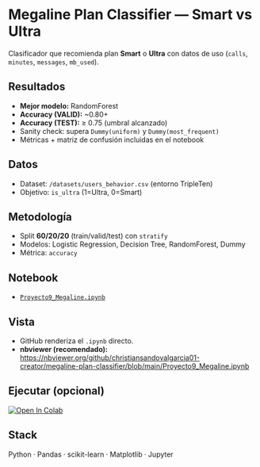 # Megaline Plan Classifier — Smart vs Ultra

Clasificador que recomienda plan **Smart** o **Ultra** con datos de uso (`calls`, `minutes`, `messages`, `mb_used`).

## Resultados
- **Mejor modelo:** RandomForest
- **Accuracy (VALID):** ~0.80+
- **Accuracy (TEST):** ≥ 0.75 (umbral alcanzado)
- Sanity check: supera `Dummy(uniform)` y `Dummy(most_frequent)`
- Métricas + matriz de confusión incluidas en el notebook

## Datos
- Dataset: `/datasets/users_behavior.csv` (entorno TripleTen)
- Objetivo: `is_ultra` (1=Ultra, 0=Smart)

## Metodología
- Split **60/20/20** (train/valid/test) con `stratify`
- Modelos: Logistic Regression, Decision Tree, RandomForest, Dummy
- Métrica: `accuracy`

## Notebook
- [`Proyecto9_Megaline.ipynb`](./Proyecto9_Megaline.ipynb)

## Vista
- GitHub renderiza el `.ipynb` directo.
- **nbviewer (recomendado):**  
  https://nbviewer.org/github/christiansandovalgarcia01-creator/megaline-plan-classifier/blob/main/Proyecto9_Megaline.ipynb

## Ejecutar (opcional)
[![Open In Colab](https://colab.research.google.com/assets/colab-badge.svg)](https://colab.research.google.com/github/christiansandovalgarcia01-creator/megaline-plan-classifier/blob/main/Proyecto9_Megaline.ipynb)

## Stack
Python · Pandas · scikit-learn · Matplotlib · Jupyter
